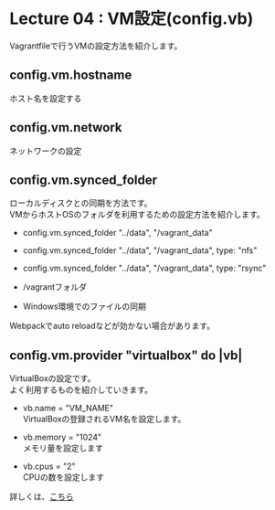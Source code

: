 # Lecture 04 : VM設定(config.vb)

Vagrantfileで行うVMの設定方法を紹介します。

## config.vm.hostname

ホスト名を設定する

## config.vm.network

ネットワークの設定


## config.vm.synced_folder

ローカルディスクとの同期を方法です。  
VMからホストOSのフォルダを利用するための設定方法を紹介します。  

- config.vm.synced_folder "../data", "/vagrant_data"

- config.vm.synced_folder "../data", "/vagrant_data", type: "nfs"

- config.vm.synced_folder "../data", "/vagrant_data", type: "rsync"

- /vagrantフォルダ

- Windows環境でのファイルの同期

Webpackでauto reloadなどが効かない場合があります。

## config.vm.provider "virtualbox" do |vb|

VirtualBoxの設定です。  
よく利用するものを紹介していきます。

- vb.name = "VM_NAME"  
VirtualBoxの登録されるVM名を設定します。

- vb.memory = "1024"  
メモリ量を設定します

- vb.cpus = "2"  
CPUの数を設定します

詳しくは、[こちら](https://www.vagrantup.com/docs/virtualbox/configuration.html)
